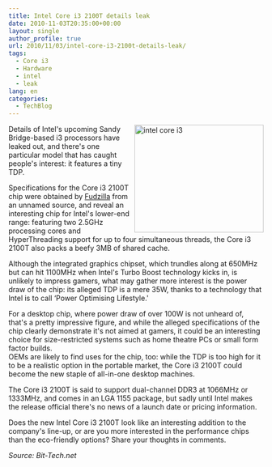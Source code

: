 ```yaml
---
title: Intel Core i3 2100T details leak
date: 2010-11-03T20:35:00+00:00
layout: single
author_profile: true
url: 2010/11/03/intel-core-i3-2100t-details-leak/
tags:
  - Core i3
  - Hardware
  - intel
  - leak
lang: en
categories: 
  - TechBlog
---
```

[<img title="intel core i3" border="0" alt="intel core i3" align="right" src="http://lh5.ggpht.com/_vaUVXcmC3OI/TNHAn2PgV6I/AAAAAAAADAU/ii7RZUCXeIc/intel%20core%20i3_thumb%5B7%5D.jpg?imgmax=800" width="255" height="213" />](http://lh5.ggpht.com/_vaUVXcmC3OI/TNHAmr3tVVI/AAAAAAAADAQ/S8JOAifxGXA/s1600-h/intel%20core%20i3%5B4%5D.jpg)Details of Intel's upcoming Sandy Bridge-based i3 processors have leaked out, and there's one particular model that has caught people's interest: it features a tiny TDP.

Specifications for the Core i3 2100T chip were obtained by [Fudzilla](http://www.fudzilla.com/processors/item/20698-lowest-tdp-for-new-core-i3-is-35w) from an unnamed source, and reveal an interesting chip for Intel's lower-end range: featuring two 2.5GHz processing cores and HyperThreading support for up to four simultaneous threads, the Core i3 2100T also packs a beefy 3MB of shared cache.

Although the integrated graphics chipset, which trundles along at 650MHz but can hit 1100MHz when Intel's Turbo Boost technology kicks in, is unlikely to impress gamers, what may gather more interest is the power draw of the chip: its alleged TDP is a mere 35W, thanks to a technology that Intel is to call &#8216;Power Optimising Lifestyle.'

For a desktop chip, where power draw of over 100W is not unheard of, that's a pretty impressive figure, and while the alleged specifications of the chip clearly demonstrate it's not aimed at gamers, it could be an interesting choice for size-restricted systems such as home theatre PCs or small form factor builds.  
OEMs are likely to find uses for the chip, too: while the TDP is too high for it to be a realistic option in the portable market, the Core i3 2100T could become the new staple of all-in-one desktop machines.

The Core i3 2100T is said to support dual-channel DDR3 at 1066MHz or 1333MHz, and comes in an LGA 1155 package, but sadly until Intel makes the release official there's no news of a launch date or pricing information.

Does the new Intel Core i3 2100T look like an interesting addition to the company's line-up, or are you more interested in the performance chips than the eco-friendly options? Share your thoughts in comments.

_Source: Bit-Tech.net_